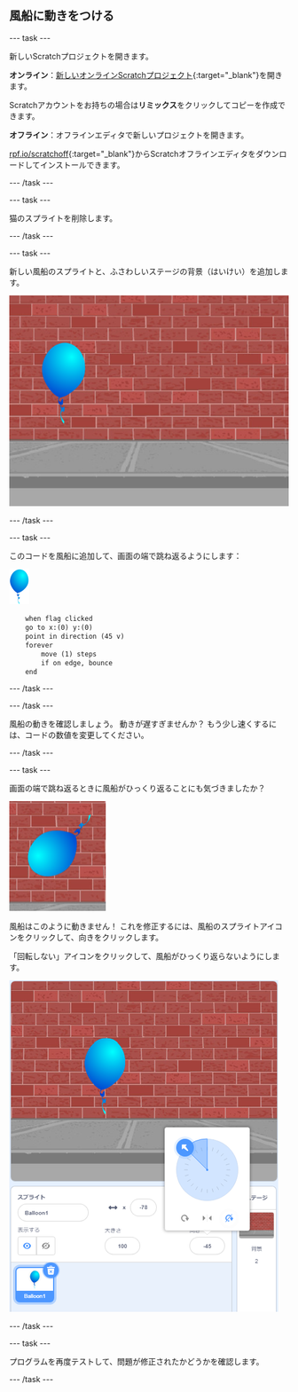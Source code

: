 ## 風船に動きをつける

--- task ---

新しいScratchプロジェクトを開きます。

**オンライン**：[新しいオンラインScratchプロジェクト](http://rpf.io/scratch-new){:target="_blank"}を開きます。

Scratchアカウントをお持ちの場合は**リミックス**をクリックしてコピーを作成できます。

**オフライン**：オフラインエディタで新しいプロジェクトを開きます。

[rpf.io/scratchoff](http://rpf.io/scratchoff){:target="_blank"}からScratchオフラインエディタをダウンロードしてインストールできます。

--- /task ---

--- task ---

猫のスプライトを削除します。

--- /task ---

--- task ---

新しい風船のスプライトと、ふさわしいステージの背景（はいけい）を追加します。

![背景と風船のスプライト](images/balloons-balloon.png)

--- /task ---


--- task ---

このコードを風船に追加して、画面の端で跳ね返るようにします：

![風船のスプライト](images/balloon-sprite.png)

```blocks3
    when flag clicked
    go to x:(0) y:(0)
    point in direction (45 v)
    forever
        move (1) steps
        if on edge, bounce
    end
```

--- /task ---

--- /task ---

風船の動きを確認しましょう。 動きが遅すぎませんか？ もう少し速くするには、コードの数値を変更してください。

--- /task ---

--- task ---

画面の端で跳ね返るときに風船がひっくり返ることにも気づきましたか？

![逆さまの風船](images/balloons-flip.png)

風船はこのように動きません！ これを修正するには、風船のスプライトアイコンをクリックして、向きをクリックします。

「回転しない」アイコンをクリックして、風船がひっくり返らないようにします。

![回転方法の選択](images/balloons-lock-annotated.png)

--- /task ---

--- task ---

プログラムを再度テストして、問題が修正されたかどうかを確認します。

--- /task ---
